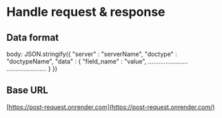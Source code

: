 
 # Handle request & response 
 
 ## Data format 
 
 body: JSON.stringify({
    "server" : "serverName",
    "doctype" : "doctypeName",
    "data" : {
      "field_name" : "value",
      .......................
      ....................... 
    }
  })

  ## Base URL

[https://post-request.onrender.com](https://post-request.onrender.com/)
